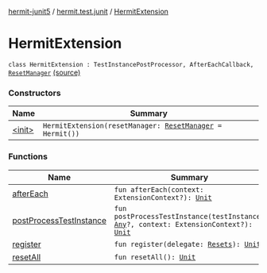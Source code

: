 [hermit-junit5](../../index.md) / [hermit.test.junit](../index.md) / [HermitExtension](./index.md)

# HermitExtension

`class HermitExtension : TestInstancePostProcessor, AfterEachCallback, `[`ResetManager`](https://rbusarow.github.io/Hermit/hermit-core/hermit.test/-reset-manager/index.md) [(source)](https://github.com/RBusarow/AutoReset/tree/master/hermit-junit5/src/main/kotlin/hermit/test/junit/HermitExtension.kt#L7)

### Constructors

| Name | Summary |
|---|---|
| [&lt;init&gt;](-init-.md) | `HermitExtension(resetManager: `[`ResetManager`](https://rbusarow.github.io/Hermit/hermit-core/hermit.test/-reset-manager/index.md)` = Hermit())` |

### Functions

| Name | Summary |
|---|---|
| [afterEach](after-each.md) | `fun afterEach(context: ExtensionContext?): `[`Unit`](https://kotlinlang.org/api/latest/jvm/stdlib/kotlin/-unit/index.html) |
| [postProcessTestInstance](post-process-test-instance.md) | `fun postProcessTestInstance(testInstance: `[`Any`](https://kotlinlang.org/api/latest/jvm/stdlib/kotlin/-any/index.html)`?, context: ExtensionContext?): `[`Unit`](https://kotlinlang.org/api/latest/jvm/stdlib/kotlin/-unit/index.html) |
| [register](register.md) | `fun register(delegate: `[`Resets`](https://rbusarow.github.io/Hermit/hermit-core/hermit.test/-resets/index.md)`): `[`Unit`](https://kotlinlang.org/api/latest/jvm/stdlib/kotlin/-unit/index.html) |
| [resetAll](reset-all.md) | `fun resetAll(): `[`Unit`](https://kotlinlang.org/api/latest/jvm/stdlib/kotlin/-unit/index.html) |
